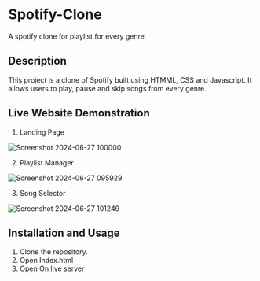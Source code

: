# Spotify-Clone
A spotify clone for playlist for every genre

## Description

This project is a clone of Spotify built using HTMML, CSS and Javascript. It allows users to play, pause and skip songs from every genre.

## Live Website Demonstration
1. Landing Page
   
![Screenshot 2024-06-27 100000](https://github.com/chicken1403/Spotify-Clone/assets/165024679/6746c83d-7447-464e-8663-07a3ecf8622e)

2. Playlist Manager
   
![Screenshot 2024-06-27 095929](https://github.com/chicken1403/Spotify-Clone/assets/165024679/97150fae-973a-4f41-96c3-ff14afa60590)

3. Song Selector
   
![Screenshot 2024-06-27 101249](https://github.com/chicken1403/Spotify-Clone/assets/165024679/3e3f6a84-f1eb-4bbb-8c66-175dbf562f4f)


## Installation and Usage

1. Clone the repository.
2. Open Index.html
3. Open On live server
